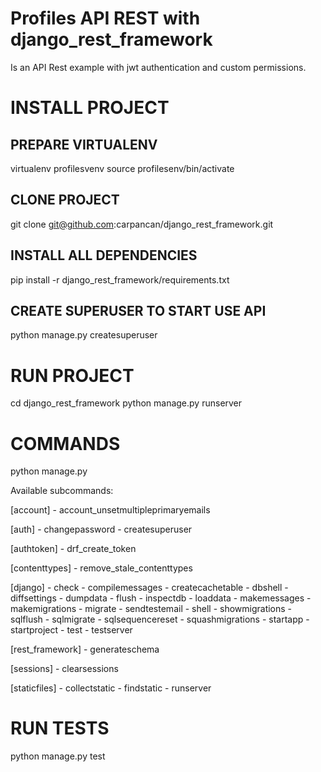 # Profiles API REST with django_rest_framework

Is an API Rest example with jwt authentication and custom permissions.

# INSTALL PROJECT

## PREPARE VIRTUALENV
virtualenv profilesvenv
source profilesenv/bin/activate

## CLONE PROJECT
git clone git@github.com:carpancan/django_rest_framework.git

## INSTALL ALL DEPENDENCIES
pip install -r django_rest_framework/requirements.txt

## CREATE SUPERUSER TO START USE API
python manage.py createsuperuser

# RUN PROJECT
cd django_rest_framework
python manage.py runserver

# COMMANDS
python manage.py 

Available subcommands:

[account]
    - account_unsetmultipleprimaryemails

[auth]
    - changepassword
    - createsuperuser

[authtoken]
    - drf_create_token

[contenttypes]
    - remove_stale_contenttypes

[django]
    - check
    - compilemessages
    - createcachetable
    - dbshell
    - diffsettings
    - dumpdata
    - flush
    - inspectdb
    - loaddata
    - makemessages
    - makemigrations
    - migrate
    - sendtestemail
    - shell
    - showmigrations
    - sqlflush
    - sqlmigrate
    - sqlsequencereset
    - squashmigrations
    - startapp
    - startproject
    - test
    - testserver

[rest_framework]
    - generateschema

[sessions]
    - clearsessions

[staticfiles]
    - collectstatic
    - findstatic
    - runserver

# RUN TESTS
python manage.py test
